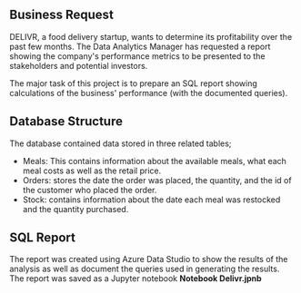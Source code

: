 ## Business Request
DELIVR, a food delivery startup, wants to determine its profitability over the past few months. The Data Analytics Manager has requested a report showing the company's performance metrics to be presented to the stakeholders and potential investors. 

The major task of this project is to prepare an SQL report showing calculations of the business' performance (with the documented queries).

## Database Structure
The database contained data stored in three related tables;
* Meals: This contains information about the available meals, what each meal costs as well as the retail price.
* Orders: stores the date the order was placed, the quantity, and the id of the customer who placed the order.
* Stock: contains information about the date each meal was restocked and the quantity purchased.

## SQL Report
The report was created using Azure Data Studio to show the results of the analysis as well as document the queries used in generating the results. The report was saved as a Jupyter notebook **Notebook Delivr.jpnb**
